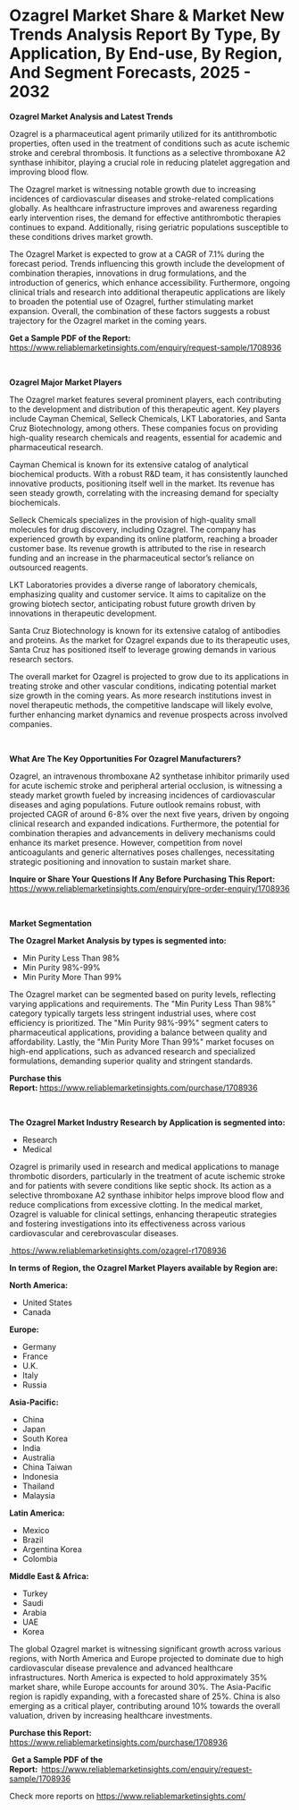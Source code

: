 <p><h1>Ozagrel Market Share & Market New Trends Analysis Report By Type, By Application, By End-use, By Region, And Segment Forecasts, 2025 - 2032</h1></p><p><strong>Ozagrel Market Analysis and Latest Trends</strong></p>
<p><p>Ozagrel is a pharmaceutical agent primarily utilized for its antithrombotic properties, often used in the treatment of conditions such as acute ischemic stroke and cerebral thrombosis. It functions as a selective thromboxane A2 synthase inhibitor, playing a crucial role in reducing platelet aggregation and improving blood flow. </p><p>The Ozagrel market is witnessing notable growth due to increasing incidences of cardiovascular diseases and stroke-related complications globally. As healthcare infrastructure improves and awareness regarding early intervention rises, the demand for effective antithrombotic therapies continues to expand. Additionally, rising geriatric populations susceptible to these conditions drives market growth. </p><p>The Ozagrel Market is expected to grow at a CAGR of 7.1% during the forecast period. Trends influencing this growth include the development of combination therapies, innovations in drug formulations, and the introduction of generics, which enhance accessibility. Furthermore, ongoing clinical trials and research into additional therapeutic applications are likely to broaden the potential use of Ozagrel, further stimulating market expansion. Overall, the combination of these factors suggests a robust trajectory for the Ozagrel market in the coming years.</p></p>
<p><strong>Get a Sample PDF of the Report:&nbsp;</strong> <a href="https://www.reliablemarketinsights.com/enquiry/request-sample/1708936?utm_campaign=2111&utm_medium=2&utm_source=Github&utm_content=ia&utm_term=27032025&utm_id=ozagrel">https://www.reliablemarketinsights.com/enquiry/request-sample/1708936</a></p>
<p>&nbsp;</p>
<p><strong>Ozagrel Major Market Players</strong></p>
<p><p>The Ozagrel market features several prominent players, each contributing to the development and distribution of this therapeutic agent. Key players include Cayman Chemical, Selleck Chemicals, LKT Laboratories, and Santa Cruz Biotechnology, among others. These companies focus on providing high-quality research chemicals and reagents, essential for academic and pharmaceutical research.</p><p>Cayman Chemical is known for its extensive catalog of analytical biochemical products. With a robust R&D team, it has consistently launched innovative products, positioning itself well in the market. Its revenue has seen steady growth, correlating with the increasing demand for specialty biochemicals.</p><p>Selleck Chemicals specializes in the provision of high-quality small molecules for drug discovery, including Ozagrel. The company has experienced growth by expanding its online platform, reaching a broader customer base. Its revenue growth is attributed to the rise in research funding and an increase in the pharmaceutical sector’s reliance on outsourced reagents.</p><p>LKT Laboratories provides a diverse range of laboratory chemicals, emphasizing quality and customer service. It aims to capitalize on the growing biotech sector, anticipating robust future growth driven by innovations in therapeutic development.</p><p>Santa Cruz Biotechnology is known for its extensive catalog of antibodies and proteins. As the market for Ozagrel expands due to its therapeutic uses, Santa Cruz has positioned itself to leverage growing demands in various research sectors. </p><p>The overall market for Ozagrel is projected to grow due to its applications in treating stroke and other vascular conditions, indicating potential market size growth in the coming years. As more research institutions invest in novel therapeutic methods, the competitive landscape will likely evolve, further enhancing market dynamics and revenue prospects across involved companies.</p></p>
<p>&nbsp;</p>
<p><strong>What Are The Key Opportunities For Ozagrel Manufacturers?</strong></p>
<p><p>Ozagrel, an intravenous thromboxane A2 synthetase inhibitor primarily used for acute ischemic stroke and peripheral arterial occlusion, is witnessing a steady market growth fueled by increasing incidences of cardiovascular diseases and aging populations. Future outlook remains robust, with projected CAGR of around 6-8% over the next five years, driven by ongoing clinical research and expanded indications. Furthermore, the potential for combination therapies and advancements in delivery mechanisms could enhance its market presence. However, competition from novel anticoagulants and generic alternatives poses challenges, necessitating strategic positioning and innovation to sustain market share.</p></p>
<p><strong>Inquire or Share Your Questions If Any Before Purchasing This Report:</strong> <a href="https://www.reliablemarketinsights.com/enquiry/pre-order-enquiry/1708936?utm_campaign=2111&utm_medium=2&utm_source=Github&utm_content=ia&utm_term=27032025&utm_id=ozagrel">https://www.reliablemarketinsights.com/enquiry/pre-order-enquiry/1708936</a></p>
<p>&nbsp;</p>
<p><strong>Market Segmentation</strong></p>
<p><strong>The Ozagrel Market Analysis by types is segmented into:</strong></p>
<p><ul><li>Min Purity Less Than 98%</li><li>Min Purity 98%-99%</li><li>Min Purity More Than 99%</li></ul></p>
<p><p>The Ozagrel market can be segmented based on purity levels, reflecting varying applications and requirements. The "Min Purity Less Than 98%" category typically targets less stringent industrial uses, where cost efficiency is prioritized. The "Min Purity 98%-99%" segment caters to pharmaceutical applications, providing a balance between quality and affordability. Lastly, the "Min Purity More Than 99%" market focuses on high-end applications, such as advanced research and specialized formulations, demanding superior quality and stringent standards.</p></p>
<p><strong>Purchase this Report:&nbsp;</strong><a href="https://www.reliablemarketinsights.com/purchase/1708936?utm_campaign=2111&utm_medium=2&utm_source=Github&utm_content=ia&utm_term=27032025&utm_id=ozagrel">https://www.reliablemarketinsights.com/purchase/1708936</a></p>
<p>&nbsp;</p>
<p><strong>The Ozagrel Market Industry Research by Application is segmented into:</strong></p>
<p><ul><li>Research</li><li>Medical</li></ul></p>
<p><p>Ozagrel is primarily used in research and medical applications to manage thrombotic disorders, particularly in the treatment of acute ischemic stroke and for patients with severe conditions like septic shock. Its action as a selective thromboxane A2 synthase inhibitor helps improve blood flow and reduce complications from excessive clotting. In the medical market, Ozagrel is valuable for clinical settings, enhancing therapeutic strategies and fostering investigations into its effectiveness across various cardiovascular and cerebrovascular diseases.</p></p>
<p><a href="https://www.reliablemarketinsights.com/ozagrel-r1708936?utm_campaign=2111&utm_medium=2&utm_source=Github&utm_content=ia&utm_term=27032025&utm_id=ozagrel">&nbsp;https://www.reliablemarketinsights.com/ozagrel-r1708936</a></p>
<p><strong>In terms of Region, the Ozagrel Market Players available by Region are:</strong></p>
<p>
    <p> <strong> North America: </strong>
        <ul>
            <li>United States</li>
            <li>Canada</li>
        </ul>
        </p> 
    <p> <strong> Europe: </strong>
        <ul>
            <li>Germany</li>
            <li>France</li>
            <li>U.K.</li>
            <li>Italy</li>
            <li>Russia</li>
        </ul>
        </p> 
    <p> <strong> Asia-Pacific: </strong>
        <ul>
            <li>China</li>
            <li>Japan</li>
            <li>South Korea</li>
            <li>India</li>
            <li>Australia</li>
            <li>China Taiwan</li>
            <li>Indonesia</li>
            <li>Thailand</li>
            <li>Malaysia</li>
        </ul>
        </p> 
    <p> <strong> Latin America: </strong>
        <ul>
            <li>Mexico</li>
            <li>Brazil</li>
            <li>Argentina Korea</li>
            <li>Colombia</li>
        </ul>
        </p> 
    <p> <strong> Middle East & Africa: </strong>
        <ul>
            <li>Turkey</li>
            <li>Saudi</li>
            <li>Arabia</li>
            <li>UAE</li>
            <li>Korea</li>
        </ul>
    </p>
    </p>
<p><p>The global Ozagrel market is witnessing significant growth across various regions, with North America and Europe projected to dominate due to high cardiovascular disease prevalence and advanced healthcare infrastructures. North America is expected to hold approximately 35% market share, while Europe accounts for around 30%. The Asia-Pacific region is rapidly expanding, with a forecasted share of 25%. China is also emerging as a critical player, contributing around 10% towards the overall valuation, driven by increasing healthcare investments.</p></p>
<p><strong>Purchase this Report: </strong><a href="https://www.reliablemarketinsights.com/purchase/1708936?utm_campaign=2111&utm_medium=2&utm_source=Github&utm_content=ia&utm_term=27032025&utm_id=ozagrel">https://www.reliablemarketinsights.com/purchase/1708936</a></p>
<p>&nbsp;<strong>Get a Sample PDF of the Report:&nbsp;&nbsp;</strong><a href="https://www.reliablemarketinsights.com/enquiry/request-sample/1708936?utm_campaign=2111&utm_medium=2&utm_source=Github&utm_content=ia&utm_term=27032025&utm_id=ozagrel">https://www.reliablemarketinsights.com/enquiry/request-sample/1708936</a></p>
<p><strong></strong></p>
<p>Check more reports on <a href="https://www.reliablemarketinsights.com/?utm_campaign=2111&utm_medium=2&utm_source=Github&utm_content=ia&utm_term=27032025&utm_id=ozagrel">https://www.reliablemarketinsights.com/</a></p>